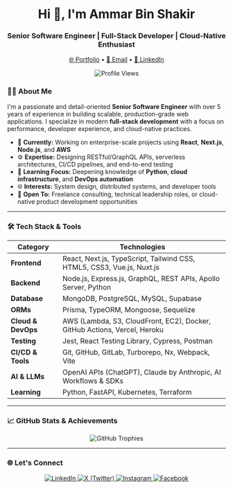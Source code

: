 <h1 align="center">Hi 👋, I'm Ammar Bin Shakir</h1>
<h3 align="center">Senior Software Engineer | Full-Stack Developer | Cloud-Native Enthusiast</h3>

<p align="center">
  <a href="https://ammarbinshakir.vercel.app" target="_blank">🌐 Portfolio</a> • 
  <a href="mailto:ammarbinshakir557@gmail.com">📧 Email</a> • 
  <a href="https://www.linkedin.com/in/ammarbinshakir/" target="_blank">💼 LinkedIn</a>
</p>

<p align="center">
  <img src="https://komarev.com/ghpvc/?username=ammarbinshakir&label=Profile%20Views&color=0e75b6&style=flat" alt="Profile Views" />
</p>

### 👨‍💻 About Me

I'm a passionate and detail-oriented **Senior Software Engineer** with over 5 years of experience in building scalable, production-grade web applications. I specialize in modern **full-stack development** with a focus on performance, developer experience, and cloud-native practices.

- 🔭 **Currently:** Working on enterprise-scale projects using **React**, **Next.js**, **Node.js**, and **AWS**
- ⚙️ **Expertise:** Designing RESTful/GraphQL APIs, serverless architectures, CI/CD pipelines, and end-to-end testing
- 🧠 **Learning Focus:** Deepening knowledge of **Python**, **cloud infrastructure**, and **DevOps automation**
- 🌐 **Interests:** System design, distributed systems, and developer tools
- 🤝 **Open To:** Freelance consulting, technical leadership roles, or cloud-native product development opportunities

---
### 🛠️ Tech Stack & Tools

| Category           | Technologies                                                              |
| ------------------ | ------------------------------------------------------------------------- |
| **Frontend**       | React, Next.js, TypeScript, Tailwind CSS, HTML5, CSS3, Vue.js, Nuxt.js    |
| **Backend**        | Node.js, Express.js, GraphQL, REST APIs, Apollo Server, Python            |
| **Database**       | MongoDB, PostgreSQL, MySQL, Supabase                                      |
| **ORMs**           | Prisma, TypeORM, Mongoose, Sequelize                                      |
| **Cloud & DevOps** | AWS (Lambda, S3, CloudFront, EC2), Docker, GitHub Actions, Vercel, Heroku |
| **Testing**        | Jest, React Testing Library, Cypress, Postman                             |
| **CI/CD & Tools**  | Git, GitHub, GitLab, Turborepo, Nx, Webpack, Vite                         |
| **AI & LLMs**      | OpenAI APIs (ChatGPT), Claude by Anthropic, AI Workflows & SDKs  |
| **Learning**       | Python, FastAPI, Kubernetes, Terraform                                    |


---

### 📈 GitHub Stats & Achievements

<p align="center">
  <img src="https://github-profile-trophy.vercel.app/?username=ammarbinshakir&theme=algolia&no-frame=true&no-bg=true&margin-w=10" alt="GitHub Trophies" />
</p>


---

### 🌐 Let's Connect

<p align="center">
  <a href="https://www.linkedin.com/in/ammarbinshakir/" target="_blank">
    <img src="https://img.shields.io/badge/-LinkedIn-0A66C2?style=for-the-badge&logo=linkedin&logoColor=white" alt="LinkedIn" />
  </a>
  <a href="https://twitter.com/ammarbinshakir" target="_blank">
    <img src="https://img.shields.io/badge/-X-000000?style=for-the-badge&logo=x&logoColor=white" alt="X (Twitter)" />
  </a>
  <a href="https://www.instagram.com/ammarbinshakir/" target="_blank">
    <img src="https://img.shields.io/badge/-Instagram-E4405F?style=for-the-badge&logo=instagram&logoColor=white" alt="Instagram" />
  </a>
  <a href="https://www.facebook.com/amarbinshakir" target="_blank">
    <img src="https://img.shields.io/badge/-Facebook-1877F2?style=for-the-badge&logo=facebook&logoColor=white" alt="Facebook" />
  </a>
</p>
